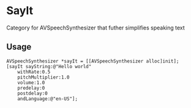 SayIt
=====

Category for AVSpeechSynthesizer that futher simplifies speaking text

Usage
---

```
AVSpeechSynthesizer *sayIt = [[AVSpeechSynthesizer alloc]init];
[sayIt sayString:@"Hello world" 
    withRate:0.5 
    pitchMultiplier:1.0 
    volume:1.0 
    predelay:0 
    postdelay:0 
    andLanguage:@"en-US"];
```
    
